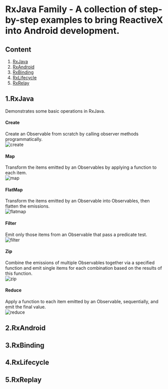 # RxJava Family - A collection of step-by-step examples to bring ReactiveX into Android development. 

## Content  
1. [RxJava](#1.RxJava)
2. [RxAndroid](#2.RxAndroid)
3. [RxBinding](#3.RxBinding)
4. [RxLifecycle](#4.RxLifecycle)
5. [RxRelay](#5.RxReplay)  

## 1.RxJava
Demonstrates some basic operations in RxJava.  
#### Create
Create an Observable from scratch by calling observer methods programmatically.  
![create](http://reactivex.io/documentation/operators/images/create.c.png)  

#### Map
Transform the items emitted by an Observables by applying a function to each item.  
![map](http://reactivex.io/documentation/operators/images/map.png)  

#### FlatMap
Transform the items emitted by an Observable into Observables, then flatten the emissions.  
![flatmap](http://reactivex.io/documentation/operators/images/flatMap.c.png)  

#### Filter
Emit only those items from an Observable that pass a predicate test.  
![filter](http://reactivex.io/documentation/operators/images/filter.c.png)  

#### Zip
Combine the emissions of multiple Observables together via a specified function and emit single items for each combination based on the results of this function.  
![zip](http://reactivex.io/documentation/operators/images/zip.c.png)  

#### Reduce
Apply a function to each item emitted by an Observable, sequentially, and emit the final value.  
![reduce](http://reactivex.io/documentation/operators/images/zip.c.png)  

## 2.RxAndroid
## 3.RxBinding
## 4.RxLifecycle
## 5.RxReplay


